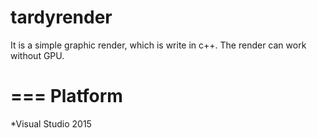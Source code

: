 # tardyrender
It is a simple graphic render, which is write in c++. The render can work  without GPU.

===
Platform
===
*Visual Studio 2015


